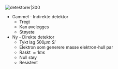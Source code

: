 ![detektorer|300](https://upload.wikimedia.org/wikipedia/commons/thumb/d/dd/Direct_and_indirect_electron_detectors.svg/800px-Direct_and_indirect_electron_detectors.svg.png)
- Gammel - Indirekte detektor
	- Tregt
	- Kan øvelegges
	- Støyete
- Ny - Direkte detektor
	- Tykt lag $500 \mu m$ $Si$
	- Elektron som generere masse elektron-hull par
	- Raskt $\approx 1ms$
	- Null støy
	- Resistent